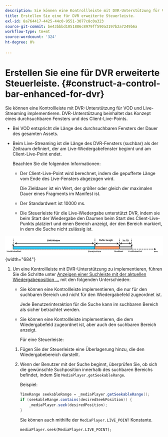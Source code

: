 ```yaml
---
description: Sie können eine Kontrollleiste mit DVR-Unterstützung für VOD und Live-Streaming implementieren. DVR-Unterstützung beinhaltet das Konzept eines durchsuchbaren Fensters und des Client-Live-Points.
title: Erstellen Sie eine für DVR erweiterte Steuerleiste.
exl-id: 8a764417-4425-44c0-9551-3077c8c0a323
source-git-commit: be43bbbd1051886c8979ff590a3197b2a7249b6a
workflow-type: tm+mt
source-wordcount: '324'
ht-degree: 0%

---
```


# Erstellen Sie eine für DVR erweiterte Steuerleiste. {#construct-a-control-bar-enhanced-for-dvr}

Sie können eine Kontrollleiste mit DVR-Unterstützung für VOD und Live-Streaming implementieren. DVR-Unterstützung beinhaltet das Konzept eines durchsuchbaren Fensters und des Client-Live-Points.

* Bei VOD entspricht die Länge des durchsuchbaren Fensters der Dauer des gesamten Assets.
* Beim Live-Streaming ist die Länge des DVR-Fensters (suchbar) als der Zeitraum definiert, der am Live-Wiedergabefenster beginnt und am Client-Live-Point endet.

   Beachten Sie die folgenden Informationen:

   * Der Client-Live-Point wird berechnet, indem die gepufferte Länge vom Ende des Live-Fensters abgezogen wird.

      Die Zieldauer ist ein Wert, der größer oder gleich der maximalen Dauer eines Fragments im Manifest ist.
   * Der Standardwert ist 10000 ms.
   * Die Steuerleiste für die Live-Wiedergabe unterstützt DVR, indem sie beim Start der Wiedergabe den Daumen beim Start des Client-Live-Punkts platziert und einen Bereich anzeigt, der den Bereich markiert, in dem die Suche nicht zulässig ist.

<!--<a id="fig_37A39A28BA714BA5A2C461357ED5BD41"></a>-->

![](assets/dvr-window.PNG){width="684"}

1. Um eine Kontrollleiste mit DVR-Unterstützung zu implementieren, führen Sie die Schritte unter [Anzeigen einer Suchleiste mit der aktuellen Wiedergabeposition ...](../../../tvsdk-2.7-for-android/content-playback-options/ui-configure/t-psdk-android-2.7-ui-seek-scrub-bar-display.md) mit den folgenden Unterschieden:

   * Sie können eine Kontrollleiste implementieren, die nur für den suchbaren Bereich und nicht für den Wiedergabefeld zugeordnet ist.

      Jede Benutzerinteraktion für die Suche kann im suchbaren Bereich als sicher betrachtet werden.
   * Sie können eine Kontrollleiste implementieren, die dem Wiedergabefeld zugeordnet ist, aber auch den suchbaren Bereich anzeigt.

      Für eine Steuerleiste:
   1. Fügen Sie der Steuerleiste eine Überlagerung hinzu, die den Wiedergabebereich darstellt.
   1. Wenn der Benutzer mit der Suche beginnt, überprüfen Sie, ob sich die gewünschte Suchposition innerhalb des suchbaren Bereichs befindet, indem Sie `MediaPlayer.getSeekableRange`.

      Beispiel:

      ```java
      TimeRange seekableRange = _mediaPlayer.getSeekableRange(); 
      if (seekableRange.contains(desiredSeekPosition)) { 
          _mediaPlayer.seek(desiredPosition); 
      }
      ```

      Sie können auch mithilfe der `MediaPlayer.LIVE_POINT` Konstante.

      ```
      mediaPlayer.seek(MediaPlayer.LIVE_POINT);
      ```

